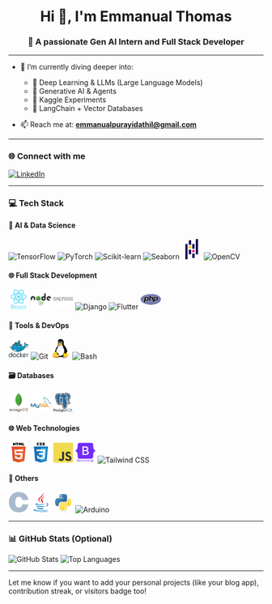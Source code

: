 <h1 align="center">Hi 👋, I'm Emmanual Thomas</h1>
<h3 align="center">🚀 A passionate Gen AI Intern and Full Stack Developer</h3>

---

- 🌱 I’m currently diving deeper into:
  - 🤖 Deep Learning & LLMs (Large Language Models)
  - 🧠 Generative AI & Agents
  - 🧪 Kaggle Experiments
  - 🦜 LangChain + Vector Databases

- 📫 Reach me at: **emmanualpurayidathil@gmail.com**

---

### 🌐 Connect with me

<p align="left">
  <a href="https://www.linkedin.com/in/emmanual-thomas-43750024a/" target="_blank">
    <img src="https://raw.githubusercontent.com/rahuldkjain/github-profile-readme-generator/master/src/images/icons/Social/linked-in-alt.svg" alt="LinkedIn" width="40" height="40"/>
  </a>
</p>

---

### 💻 Tech Stack

#### 🧠 AI & Data Science
<p>
  <img src="https://www.vectorlogo.zone/logos/tensorflow/tensorflow-icon.svg" alt="TensorFlow" width="40" />
  <img src="https://www.vectorlogo.zone/logos/pytorch/pytorch-icon.svg" alt="PyTorch" width="40" />
  <img src="https://upload.wikimedia.org/wikipedia/commons/0/05/Scikit_learn_logo_small.svg" alt="Scikit-learn" width="40"/>
  <img src="https://seaborn.pydata.org/_images/logo-mark-lightbg.svg" alt="Seaborn" width="40"/>
  <img src="https://raw.githubusercontent.com/devicons/devicon/master/icons/pandas/pandas-original.svg" alt="Pandas" width="40"/>
  <img src="https://www.vectorlogo.zone/logos/opencv/opencv-icon.svg" alt="OpenCV" width="40"/>
</p>

#### 🌐 Full Stack Development
<p>
  <img src="https://raw.githubusercontent.com/devicons/devicon/master/icons/react/react-original-wordmark.svg" alt="React" width="40"/>
  <img src="https://raw.githubusercontent.com/devicons/devicon/master/icons/nodejs/nodejs-original-wordmark.svg" alt="Node.js" width="40"/>
  <img src="https://raw.githubusercontent.com/devicons/devicon/master/icons/express/express-original-wordmark.svg" alt="Express" width="40"/>
  <img src="https://cdn.worldvectorlogo.com/logos/django.svg" alt="Django" width="40"/>
  <img src="https://www.vectorlogo.zone/logos/flutterio/flutterio-icon.svg" alt="Flutter" width="40"/>
  <img src="https://raw.githubusercontent.com/devicons/devicon/master/icons/php/php-original.svg" alt="PHP" width="40"/>
</p>

#### 🧰 Tools & DevOps
<p>
  <img src="https://raw.githubusercontent.com/devicons/devicon/master/icons/docker/docker-original-wordmark.svg" alt="Docker" width="40"/>
  <img src="https://www.vectorlogo.zone/logos/git-scm/git-scm-icon.svg" alt="Git" width="40"/>
  <img src="https://raw.githubusercontent.com/devicons/devicon/master/icons/linux/linux-original.svg" alt="Linux" width="40"/>
  <img src="https://www.vectorlogo.zone/logos/gnu_bash/gnu_bash-icon.svg" alt="Bash" width="40"/>
</p>

#### 🗃️ Databases
<p>
  <img src="https://raw.githubusercontent.com/devicons/devicon/master/icons/mongodb/mongodb-original-wordmark.svg" alt="MongoDB" width="40"/>
  <img src="https://raw.githubusercontent.com/devicons/devicon/master/icons/mysql/mysql-original-wordmark.svg" alt="MySQL" width="40"/>
  <img src="https://raw.githubusercontent.com/devicons/devicon/master/icons/postgresql/postgresql-original-wordmark.svg" alt="PostgreSQL" width="40"/>
</p>

#### 🌐 Web Technologies
<p>
  <img src="https://raw.githubusercontent.com/devicons/devicon/master/icons/html5/html5-original-wordmark.svg" alt="HTML5" width="40"/>
  <img src="https://raw.githubusercontent.com/devicons/devicon/master/icons/css3/css3-original-wordmark.svg" alt="CSS3" width="40"/>
  <img src="https://raw.githubusercontent.com/devicons/devicon/master/icons/javascript/javascript-original.svg" alt="JavaScript" width="40"/>
  <img src="https://raw.githubusercontent.com/devicons/devicon/master/icons/bootstrap/bootstrap-plain-wordmark.svg" alt="Bootstrap" width="40"/>
  <img src="https://www.vectorlogo.zone/logos/tailwindcss/tailwindcss-icon.svg" alt="Tailwind CSS" width="40"/>
</p>

#### 🧪 Others
<p>
  <img src="https://raw.githubusercontent.com/devicons/devicon/master/icons/c/c-original.svg" alt="C" width="40"/>
  <img src="https://raw.githubusercontent.com/devicons/devicon/master/icons/java/java-original.svg" alt="Java" width="40"/>
  <img src="https://raw.githubusercontent.com/devicons/devicon/master/icons/python/python-original.svg" alt="Python" width="40"/>
  <img src="https://cdn.worldvectorlogo.com/logos/arduino-1.svg" alt="Arduino" width="40"/>
</p>

---

### 📊 GitHub Stats (Optional)

<p>
  <img src="https://github-readme-stats.vercel.app/api?username=emmanual-thomas&show_icons=true&theme=radical" alt="GitHub Stats" height="150"/>
  <img src="https://github-readme-stats.vercel.app/api/top-langs/?username=emmanual-thomas&layout=compact&theme=radical" alt="Top Languages" height="150"/>
</p>

---

Let me know if you want to add your personal projects (like your blog app), contribution streak, or visitors badge too!
